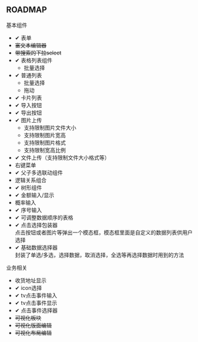 ROADMAP  
----  
基本组件  
   * ✔ 表单    
   * ~~富文本编辑器~~  
   * ~~带搜索的下拉select~~  
   * ✔ 表格列表组件  
        * 批量选择
   * ✔ 普通列表
        * 批量选择
        * 拖动
   * ✔ 卡片列表  
   * ✔ 导入按钮   
   * ✔ 导出按钮  
   * ✔ 图片上传  
       * 支持限制图片文件大小  
        * 支持限制图片宽高  
        * 支持限制图片格式  
        * 支持限制宽高比例  
   * ✔ 文件上传（支持限制文件大小格式等）  
   * 右键菜单  
   * ✔ 父子多选联动组件  
   * 逻辑关系组合  
   * ✔ 树形组件
   * ✔ 金额输入/显示  
   * 概率输入  
   * ✔ 序号输入
   * ✔ 可调整数据顺序的表格
   * ✔ 点击选择包装器  
       点击按钮或者图片等弹出一个模态框，模态框里面是自定义的数据列表供用户选择
   * ✔ 基础数据选择器  
       封装了单选/多选，选择数据，取消选择，全选等再选择数据时用到的方法

业务相关  
   * 收货地址显示  
   * ✔ icon选择  
   * ✔ tv点击事件输入  
   * ✔ tv点击事件显示  
   * ✔ 点击事件选择器
   * ~~可视化板块~~  
   * ~~可视化版面编辑~~  
   * ~~可视化布局编辑~~  
